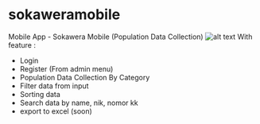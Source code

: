 # sokaweramobile

Mobile App - Sokawera Mobile (Population Data Collection)
![alt text](https://itsmegru.com/portofolio/Sokawera-Mobile-Portfolio-Adrian-Kurniawan.png)
With feature :
- Login
- Register (From admin menu)
- Population Data Collection By Category
- Filter data from input
- Sorting data
- Search data by name, nik, nomor kk
- export to excel (soon)
